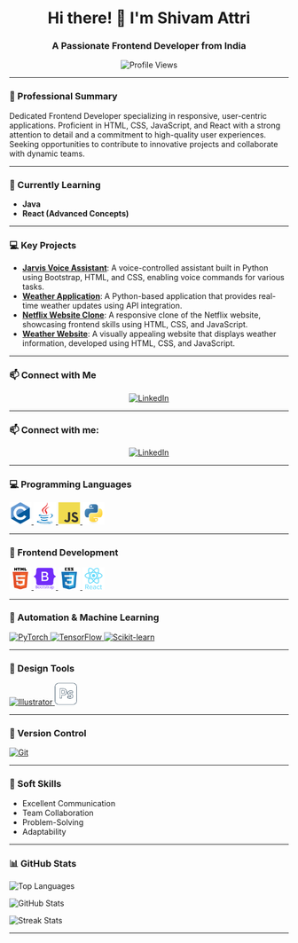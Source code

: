 <h1 align="center">Hi there! 👋 I'm Shivam Attri</h1>
<h3 align="center">A Passionate Frontend Developer from India</h3>

<p align="center"> 
  <img src="https://komarev.com/ghpvc/?username=shivamattri842&label=Profile%20views&color=0e75b6&style=flat" alt="Profile Views" />
</p>

---

### 🔭 Professional Summary
Dedicated Frontend Developer specializing in responsive, user-centric applications. Proficient in HTML, CSS, JavaScript, and React with a strong attention to detail and a commitment to high-quality user experiences. Seeking opportunities to contribute to innovative projects and collaborate with dynamic teams.

---

### 🌱 Currently Learning
- **Java**
- **React (Advanced Concepts)**

---

### 💻 Key Projects
- **[Jarvis Voice Assistant](https://github.com/ShivamAttri842/Jarvis-AI-Assistant)**: A voice-controlled assistant built in Python using Bootstrap, HTML, and CSS, enabling voice commands for various tasks.
- **[Weather Application](https://github.com/ShivamAttri842/Weather-Application)**: A Python-based application that provides real-time weather updates using API integration.
- **[Netflix Website Clone](https://github.com/ShivamAttri842/Netflix-Clone-Project)**: A responsive clone of the Netflix website, showcasing frontend skills using HTML, CSS, and JavaScript.
- **[Weather Website](https://github.com/ShivamAttri842/Weather-Website)**: A visually appealing website that displays weather information, developed using HTML, CSS, and JavaScript.

---

### 📫 Connect with Me
<p align="center">
  <a href="https://linkedin.com/in/shivam-attri-bb55862a6" target="_blank">
    <img src="https://raw.githubusercontent.com/rahuldkjain/github-profile-readme-generator/master/src/images/icons/Social/linked-in-alt.svg" alt="LinkedIn" height="40" width="40" />
  </a>
</p>

---

### 📫 Connect with me:
<p align="center">
  <a href="https://linkedin.com/in/shivam-attri-bb55862a6" target="_blank">
    <img src="https://raw.githubusercontent.com/rahuldkjain/github-profile-readme-generator/master/src/images/icons/Social/linked-in-alt.svg" alt="LinkedIn" height="40" width="40" />
  </a>
</p>

---

### 💻 Programming Languages
<p align="left">
  <a href="https://www.cprogramming.com/" target="_blank" rel="noreferrer">
    <img src="https://raw.githubusercontent.com/devicons/devicon/master/icons/c/c-original.svg" alt="C" width="40" height="40"/> 
  </a>
  <a href="https://www.java.com" target="_blank" rel="noreferrer">
    <img src="https://raw.githubusercontent.com/devicons/devicon/master/icons/java/java-original.svg" alt="Java" width="40" height="40"/> 
  </a>
  <a href="https://developer.mozilla.org/en-US/docs/Web/JavaScript" target="_blank" rel="noreferrer">
    <img src="https://raw.githubusercontent.com/devicons/devicon/master/icons/javascript/javascript-original.svg" alt="JavaScript" width="40" height="40"/> 
  </a>
  <a href="https://www.python.org" target="_blank" rel="noreferrer">
    <img src="https://raw.githubusercontent.com/devicons/devicon/master/icons/python/python-original.svg" alt="Python" width="40" height="40"/> 
  </a>
</p>

---

### 🎨 Frontend Development
<p align="left">
  <a href="https://www.w3.org/html/" target="_blank" rel="noreferrer">
    <img src="https://raw.githubusercontent.com/devicons/devicon/master/icons/html5/html5-original-wordmark.svg" alt="HTML5" width="40" height="40"/> 
  </a>
  <a href="https://getbootstrap.com" target="_blank" rel="noreferrer">
    <img src="https://raw.githubusercontent.com/devicons/devicon/master/icons/bootstrap/bootstrap-plain-wordmark.svg" alt="Bootstrap" width="40" height="40"/> 
  </a>
  <a href="https://www.w3schools.com/css/" target="_blank" rel="noreferrer">
    <img src="https://raw.githubusercontent.com/devicons/devicon/master/icons/css3/css3-original-wordmark.svg" alt="CSS3" width="40" height="40"/> 
  </a>
  <a href="https://reactjs.org/" target="_blank" rel="noreferrer">
    <img src="https://raw.githubusercontent.com/devicons/devicon/master/icons/react/react-original-wordmark.svg" alt="React" width="40" height="40"/> 
  </a>
</p>

---

### 🤖 Automation & Machine Learning
<p align="left">
  <a href="https://pytorch.org/" target="_blank" rel="noreferrer">
    <img src="https://www.vectorlogo.zone/logos/pytorch/pytorch-icon.svg" alt="PyTorch" width="40" height="40"/> 
  </a>
  <a href="https://www.tensorflow.org" target="_blank" rel="noreferrer">
    <img src="https://www.vectorlogo.zone/logos/tensorflow/tensorflow-icon.svg" alt="TensorFlow" width="40" height="40"/> 
  </a>
  <a href="https://scikit-learn.org/" target="_blank" rel="noreferrer">
    <img src="https://upload.wikimedia.org/wikipedia/commons/0/05/Scikit_learn_logo_small.svg" alt="Scikit-learn" width="40" height="40"/> 
  </a>
</p>

---

### 🎨 Design Tools
<p align="left">
  <a href="https://www.adobe.com/in/products/illustrator.html" target="_blank" rel="noreferrer">
    <img src="https://www.vectorlogo.zone/logos/adobe_illustrator/adobe_illustrator-icon.svg" alt="Illustrator" width="40" height="40"/> 
  </a>
  <a href="https://www.photoshop.com/en" target="_blank" rel="noreferrer">
    <img src="https://raw.githubusercontent.com/devicons/devicon/master/icons/photoshop/photoshop-line.svg" alt="Photoshop" width="40" height="40"/> 
  </a>
</p>

---

### 📂 Version Control
<p align="left">
  <a href="https://git-scm.com/" target="_blank" rel="noreferrer">
    <img src="https://www.vectorlogo.zone/logos/git-scm/git-scm-icon.svg" alt="Git" width="40" height="40"/> 
  </a>
</p>

---
### 🤝 Soft Skills
- Excellent Communication
- Team Collaboration
- Problem-Solving
- Adaptability

---

### 📊 GitHub Stats
<p align="left">
  <img src="https://github-readme-stats.vercel.app/api/top-langs?username=shivamattri842&show_icons=true&locale=en&layout=compact" alt="Top Languages" />
</p>

<p align="left">
  <img src="https://github-readme-stats.vercel.app/api?username=shivamattri842&show_icons=true&locale=en" alt="GitHub Stats" />
</p>

<p align="left">
  <img src="https://github-readme-streak-stats.herokuapp.com/?user=shivamattri842" alt="Streak Stats" />
</p>

---
